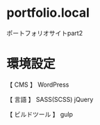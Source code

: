 # portfolio.local
ポートフォリオサイトpart2

# 環境設定

【 CMS 】 
WordPress

【 言語 】
SASS(SCSS)
jQuery

【 ビルドツール 】
gulp
